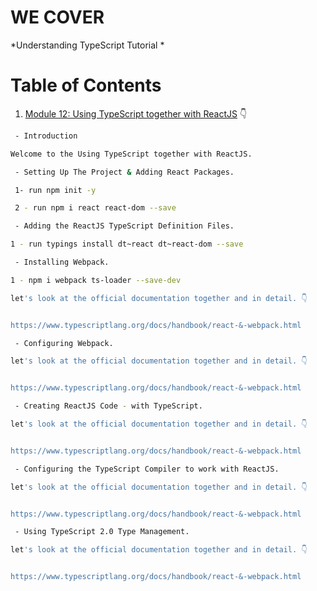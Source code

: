 # WE COVER

*Understanding TypeScript Tutorial *

# Table of Contents


1. [Module 12: Using TypeScript together with ReactJS]() 👇

	 
```bash
 - Introduction

Welcome to the Using TypeScript together with ReactJS.
```


```bash
 - Setting Up The Project & Adding React Packages.

 1- run npm init -y

 2 - run npm i react react-dom --save
```



```bash
 - Adding the ReactJS TypeScript Definition Files.

1 - run typings install dt~react dt~react-dom --save
```


```bash
 - Installing Webpack.

1 - npm i webpack ts-loader --save-dev

let's look at the official documentation together and in detail. 👇


https://www.typescriptlang.org/docs/handbook/react-&-webpack.html
```




```bash
 - Configuring Webpack.

let's look at the official documentation together and in detail. 👇


https://www.typescriptlang.org/docs/handbook/react-&-webpack.html
```



```bash
 - Creating ReactJS Code - with TypeScript.

let's look at the official documentation together and in detail. 👇


https://www.typescriptlang.org/docs/handbook/react-&-webpack.html
```


```bash
 - Configuring the TypeScript Compiler to work with ReactJS.

let's look at the official documentation together and in detail. 👇


https://www.typescriptlang.org/docs/handbook/react-&-webpack.html
```



```bash
 - Using TypeScript 2.0 Type Management.

let's look at the official documentation together and in detail. 👇


https://www.typescriptlang.org/docs/handbook/react-&-webpack.html
```